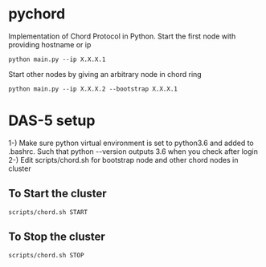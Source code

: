 # pychord
Implementation of Chord Protocol in Python.
Start the first node with providing hostname or ip
```
python main.py --ip X.X.X.1
```

Start other nodes by giving an arbitrary node in chord ring
```
python main.py --ip X.X.X.2 --bootstrap X.X.X.1
```

# DAS-5 setup
1-) Make sure python virtual environment is set to python3.6 and added to .bashrc. Such that python --version outputs 3.6 when you check after login
2-) Edit scripts/chord.sh for bootstrap node and other chord nodes in cluster
## To Start the cluster
```
scripts/chord.sh START
```
## To Stop the cluster
```
scripts/chord.sh STOP
```